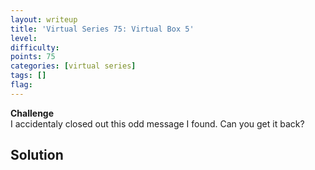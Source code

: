 ```yaml
---
layout: writeup
title: 'Virtual Series 75: Virtual Box 5'
level:
difficulty:
points: 75
categories: [virtual series]
tags: []
flag:
---
```

**Challenge**   
I accidentaly closed out this odd message I found. Can you get it back?

## Solution